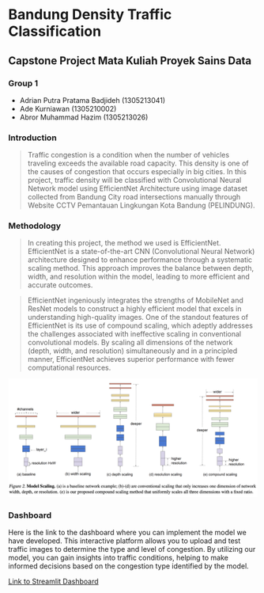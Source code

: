 # Bandung Density Traffic Classification

## Capstone Project Mata Kuliah Proyek Sains Data
### Group 1
- Adrian Putra Pratama Badjideh (1305213041)
- Ade Kurniawan (1305210002)
- Abror Muhammad Hazim (1305213026)

### Introduction
> Traffic congestion is a condition when the number of vehicles traveling exceeds the available road capacity. This density is one of the causes of congestion that occurs especially in big cities. In this project, traffic density will be classified with Convolutional Neural Network model using EfficientNet Architecture using image dataset collected from Bandung City road intersections manually through Website CCTV Pemantauan Lingkungan Kota Bandung (PELINDUNG).

### Methodology
> In creating this project, the method we used is EfficientNet. EfficientNet is a state-of-the-art CNN (Convolutional Neural Network) architecture designed to enhance performance through a systematic scaling method. This approach improves the balance between depth, width, and resolution within the model, leading to more efficient and accurate outcomes.

> EfficientNet ingeniously integrates the strengths of MobileNet and ResNet models to construct a highly efficient model that excels in understanding high-quality images. One of the standout features of EfficientNet is its use of compound scaling, which adeptly addresses the challenges associated with ineffective scaling in conventional convolutional models. By scaling all dimensions of the network (depth, width, and resolution) simultaneously and in a principled manner, EfficientNet achieves superior performance with fewer computational resources.

![Assets/Images/EfficientNet architecture.png](https://github.com/zim18/Bandung-Density-Traffic-Classification/blob/5c683b13ee20ec3a82dab1f4042478b060f43503/Assets/Images/EfficientNet%20architecture.png)

### Dashboard
Here is the link to the dashboard where you can implement the model we have developed. This interactive platform allows you to upload and test traffic images to determine the type and level of congestion. By utilizing our model, you can gain insights into traffic conditions, helping to make informed decisions based on the congestion type identified by the model.

[Link to Streamlit Dashboard](https://bandung-density-traffic-classification-obs895fj6t6ttf2rakkvtx.streamlit.app/)
